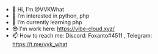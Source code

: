 - 👋 Hi, I’m @VVKWhat
- 👀 I’m interested in python, php
- 🌱 I’m currently learning php
- 😎 I'm work here: https://vibe-cloud.xyz/
- 📫 How to reach me: Discord: Foxanto#4511 , Telegram: https://t.me/vvk_what
<!--- 💞️ I’m looking to collaborate on alone --->
<!---
VVKWhat/VVKWhat is a ✨ special ✨ repository because its `README.md` (this file) appears on your GitHub profile.
You can click the Preview link to take a look at your changes.
--->

